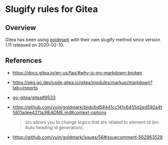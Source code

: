 # Slugify rules for Gitea

## Overview

Gitea has been using [goldmark](https://github.com/yuin/goldmark) with their own slugify method since version 1.11 released on 2020-02-10.

## References

* <https://docs.gitea.io/en-us/faq/#why-is-my-markdown-broken>

* <https://pkg.go.dev/code.gitea.io/gitea/modules/markup/markdown?tab=imports>

* [go-gitea/gitea#9533](https://github.com/go-gitea/gitea/pull/9533)

* <https://github.com/yuin/goldmark/blob/bd58441cc141c6455d2ed592a4f1d01adee4211a/README.md#context-options>

  > `IDs` allows you to change logics that are related to element id (ex: Auto heading id generation).

* <https://github.com/yuin/goldmark/issues/56#issuecomment-562963529>
